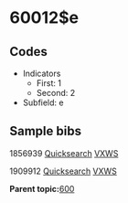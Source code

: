 # 60012$e

## Codes

-   Indicators
    -   First: 1
    -   Second: 2
-   Subfield: e

## Sample bibs

1856939 [Quicksearch](https://search.library.yale.edu/catalog/1856939) [VXWS](http://prodorbis.library.yale.edu:7014/vxws/GetHoldingsService?bibId=1856939)

1909912 [Quicksearch](https://search.library.yale.edu/catalog/1909912) [VXWS](http://prodorbis.library.yale.edu:7014/vxws/GetHoldingsService?bibId=1909912)

**Parent topic:**[600](../../tags/600/600.md)

